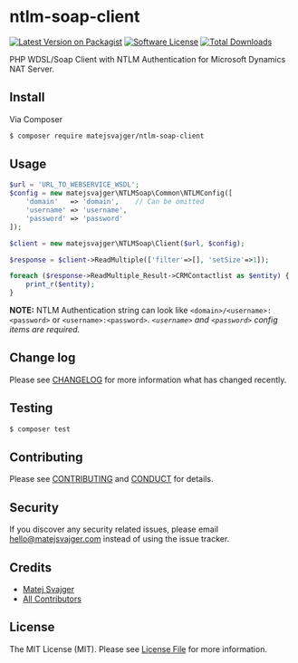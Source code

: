 # ntlm-soap-client

[![Latest Version on Packagist][ico-version]][link-packagist]
[![Software License][ico-license]](LICENSE.md)
[![Total Downloads][ico-downloads]][link-downloads]

PHP WDSL/Soap Client with NTLM Authentication for Microsoft Dynamics NAT Server.

## Install

Via Composer

``` bash
$ composer require matejsvajger/ntlm-soap-client
```

## Usage

``` php
$url = 'URL_TO_WEBSERVICE_WSDL';
$config = new matejsvajger\NTLMSoap\Common\NTLMConfig([
    'domain'   => 'domain',    // Can be omitted
    'username' => 'username',
    'password' => 'password'
]);

$client = new matejsvajger\NTLMSoap\Client($url, $config);

$response = $client->ReadMultiple(['filter'=>[], 'setSize'=>1]);

foreach ($response->ReadMultiple_Result->CRMContactlist as $entity) {
    print_r($entity);
}
```
__NOTE:__ NTLM Authentication string can look like `<domain>/<username>:<password>` or `<username>:<password>`. _`<username>` and `<password>` config items are required._

## Change log

Please see [CHANGELOG](CHANGELOG.md) for more information what has changed recently.

## Testing

``` bash
$ composer test
```

## Contributing

Please see [CONTRIBUTING](CONTRIBUTING.md) and [CONDUCT](CONDUCT.md) for details.

## Security

If you discover any security related issues, please email hello@matejsvajger.com instead of using the issue tracker.

## Credits

- [Matej Svajger][link-author]
- [All Contributors][link-contributors]

## License

The MIT License (MIT). Please see [License File](LICENSE.md) for more information.

[ico-version]: https://img.shields.io/packagist/v/matejsvajger/ntlm-soap-client.svg?style=flat-square
[ico-license]: https://img.shields.io/badge/license-MIT-brightgreen.svg?style=flat-square
[ico-downloads]: https://img.shields.io/packagist/dt/matejsvajger/ntlm-soap-client.svg?style=flat-square

[link-packagist]: https://packagist.org/packages/matejsvajger/ntlm-soap-client
[link-downloads]: https://packagist.org/packages/matejsvajger/ntlm-soap-client
[link-author]: https://github.com/matejsvajger
[link-contributors]: ../../contributors
